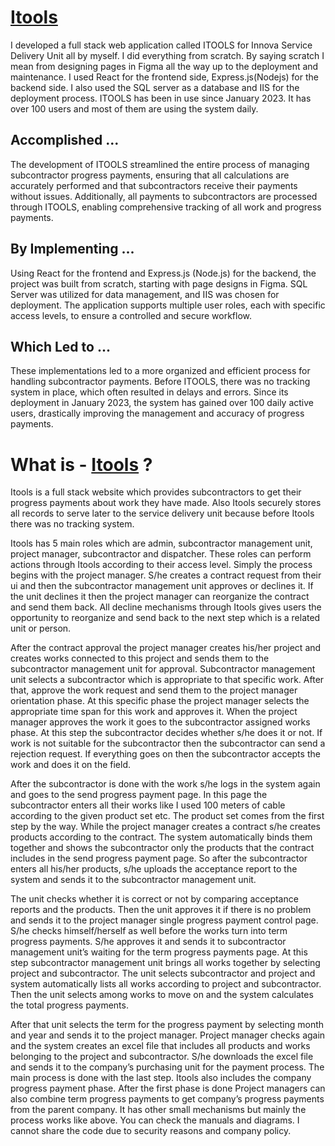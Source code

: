 

# [Itools](https://www.itoolsinnova.com/)

I developed a full stack web application called ITOOLS for Innova Service Delivery Unit all by myself. I did everything from scratch. By saying scratch I mean from designing pages in Figma all the way up to the deployment and maintenance. I used React for the frontend side, Express.js(Nodejs) for the backend side. I also used the SQL server as a database and IIS for the deployment process. ITOOLS has been in use since January 2023. It has over 100 users and most of them are using the system daily.

## Accomplished ...
The development of ITOOLS streamlined the entire process of managing subcontractor progress payments, ensuring that all calculations are accurately performed and that subcontractors receive their payments without issues. Additionally, all payments to subcontractors are processed through ITOOLS, enabling comprehensive tracking of all work and progress payments.

## By Implementing ...
Using React for the frontend and Express.js (Node.js) for the backend, the project was built from scratch, starting with page designs in Figma. SQL Server was utilized for data management, and IIS was chosen for deployment. The application supports multiple user roles, each with specific access levels, to ensure a controlled and secure workflow.

## Which Led to ...
These implementations led to a more organized and efficient process for handling subcontractor payments. Before ITOOLS, there was no tracking system in place, which often resulted in delays and errors. Since its deployment in January 2023, the system has gained over 100 daily active users, drastically improving the management and accuracy of progress payments.

# What is - [Itools](https://www.itoolsinnova.com/) ? 


  Itools is a full stack website which provides subcontractors to get their progress payments about work they have made. Also Itools securely stores all records to serve later to the service delivery unit because before Itools there was no tracking system.

  Itools has 5 main roles which are admin, subcontractor management unit, project manager, subcontractor and dispatcher. These roles can perform actions through Itools according to their access level. Simply the process begins with the project manager. S/he creates a contract request from their ui and then the subcontractor management unit approves or declines it. If the unit declines it then the project manager can reorganize the contract and send them back. All decline mechanisms through Itools gives users the opportunity to reorganize and send back to the next step which is a related unit or person.

  After the contract approval the project manager creates his/her project and creates works connected to this project and sends them to the subcontractor management unit for approval. Subcontractor management unit selects a subcontractor which is appropriate to that specific work. After that, approve the work request and send them to the project manager orientation phase. At this specific phase the project manager selects the appropriate time span for this work and approves it. When the project manager approves the work it goes to the subcontractor assigned works phase. At this step the subcontractor decides whether s/he does it or not. If work is not suitable for the subcontractor then the subcontractor can send a rejection request. If everything goes on then the subcontractor accepts the work and does it on the field.

  After the subcontractor is done with the work s/he logs in the system again and goes to the send progress payment page. In this page the subcontractor enters all their works like I used 100 meters of cable according to the given product set etc. The product set comes from the first step by the way. While the project manager creates a contract s/he creates products according to the contract. The system automatically binds them together and shows the subcontractor only the products that the contract includes in the send progress payment page. So after the subcontractor enters all his/her products, s/he uploads the acceptance report to the system and sends it to the subcontractor management unit.

  The unit checks whether it is correct or not by comparing acceptance reports and the products. Then the unit approves it if there is no problem and sends it to the project manager single progress payment control page. S/he checks himself/herself as well before the works turn into term progress payments. S/he approves it and sends it to subcontractor management unit’s waiting for the term progress payments page. At this step subcontractor management unit brings all works together by selecting project and subcontractor. The unit selects subcontractor and project and system automatically lists all works according to project and subcontractor. Then the unit selects among works to move on and the system calculates the total progress payments.

  After that unit selects the term for the progress payment by selecting month and year and sends it to the project manager. Project manager checks again and the system creates an excel file that includes all products and works belonging to the project and subcontractor. S/he downloads the excel file and sends it to the company’s purchasing unit for the payment process. The main process is done with the last step. Itools also includes the company progress payment phase. After the first phase is done Project managers can also combine term progress payments to get company’s progress payments from the parent company. It has other small mechanisms but mainly the process works like above. You can check the manuals and diagrams. I cannot share the code due to security reasons and company policy.


